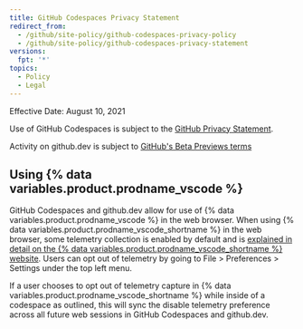 ```yaml
---
title: GitHub Codespaces Privacy Statement
redirect_from:
  - /github/site-policy/github-codespaces-privacy-policy
  - /github/site-policy/github-codespaces-privacy-statement
versions:
  fpt: '*'
topics:
  - Policy
  - Legal
---
```


Effective Date: August 10, 2021

Use of GitHub Codespaces is subject to the [GitHub Privacy Statement](/site-policy/privacy-policies/github-privacy-statement).

Activity on github.dev is subject to [GitHub's Beta Previews terms](/site-policy/github-terms/github-terms-of-service#j-beta-previews)

## Using {% data variables.product.prodname_vscode %}

GitHub Codespaces and github.dev allow for use of {% data variables.product.prodname_vscode %} in the web browser. When using {% data variables.product.prodname_vscode_shortname %} in the web browser, some telemetry collection is enabled by default and is [explained in detail on the {% data variables.product.prodname_vscode_shortname %} website](https://code.visualstudio.com/docs/configure/telemetry). Users can opt out of telemetry by going to File > Preferences > Settings under the top left menu.

If a user chooses to opt out of telemetry capture in {% data variables.product.prodname_vscode_shortname %} while inside of a codespace as outlined, this will sync the disable telemetry preference across all future web sessions in GitHub Codespaces and github.dev.
